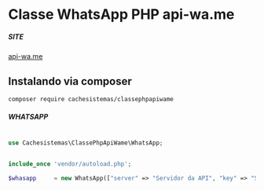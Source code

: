 # Classe WhatsApp PHP api-wa.me 

##### SITE 
 
<a href="https://api-wa.me">api-wa.me</a>


## Instalando via composer 

```
composer require cachesistemas/classephpapiwame
```

#####  WHATSAPP   

```php
 
use Cachesistemas\ClassePhpApiWame\WhatsApp;


include_once 'vendor/autoload.php';

$whasapp     = new WhatsApp(["server" => "Servidor da API", "key" => "Sua Instância Key"]);


```
